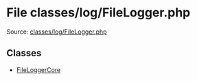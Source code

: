 File classes/log/FileLogger.php
=========

Source: [classes/log/FileLogger.php](https://github.com/PrestaShop/PrestaShop/blob/1.6.0.9/classes/log/FileLogger.php)


Classes
-------

* [FileLoggerCore](class.FileLoggerCore.md)

